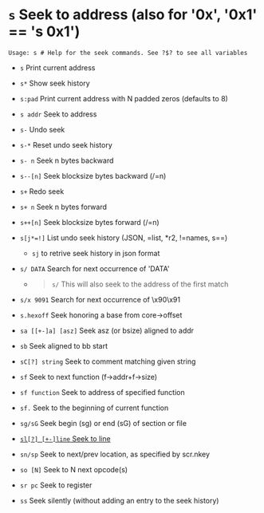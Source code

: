 <!-- TITLE: s -->

#  `s` Seek to address (also for '0x', '0x1' == 's 0x1')


```
Usage: s # Help for the seek commands. See ?$? to see all variables
```


- `s` Print current address
- `s*`   Show seek history
- `s:pad` Print current address with N padded zeros (defaults to 8)
- `s addr` Seek to address
- `s-` Undo seek
- `s-*` Reset undo seek history
- `s- n` Seek n bytes backward
- `s--[n]` Seek blocksize bytes backward (/=n)
- `s+` Redo seek
- `s+ n` Seek n bytes forward
- `s++[n]` Seek blocksize bytes forward (/=n)
- `s[j*=!]` List undo seek history (JSON, =list, *r2, !=names, s==)
	- `sj` to retrive seek history in json format
- `s/ DATA` Search for next occurrence of 'DATA'
  - > `s/` This will also seek to the address of the first match
- `s/x 9091` Search for next occurrence of \x90\x91
- `s.hexoff` Seek honoring a base from core->offset
- `sa [[+-]a] [asz]` Seek asz (or bsize) aligned to addr
- `sb` Seek aligned to bb start
- `sC[?] string` Seek to comment matching given string
- `sf` Seek to next function (f->addr+f->size)
- `sf function` Seek to address of specified function
- `sf.` Seek to the beginning of current function
- `sg/sG` Seek begin (sg) or end (sG) of section or file

- [ `sl[?] [+-]line` Seek to line](/options/s/sl)

- `sn/sp` Seek to next/prev location, as specified by scr.nkey
- `so [N]` Seek to N next opcode(s)
- `sr pc` Seek to register
- `ss` Seek silently (without adding an entry to the seek history)

<p hidden>s- s-- s+ s++ s/ sj s/x sa sb sC sf sg sG sl sn sp so sr ss</p>